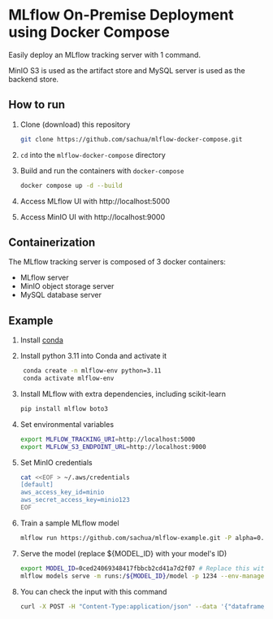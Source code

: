 # MLflow On-Premise Deployment using Docker Compose
Easily deploy an MLflow tracking server with 1 command.

MinIO S3 is used as the artifact store and MySQL server is used as the backend store.

## How to run

1. Clone (download) this repository

    ```bash
    git clone https://github.com/sachua/mlflow-docker-compose.git
    ```

2. `cd` into the `mlflow-docker-compose` directory

3. Build and run the containers with `docker-compose`

    ```bash
    docker compose up -d --build
    ```

4. Access MLflow UI with http://localhost:5000

5. Access MinIO UI with http://localhost:9000

## Containerization

The MLflow tracking server is composed of 3 docker containers:

* MLflow server
* MinIO object storage server
* MySQL database server

## Example

1. Install [conda](https://conda.io/projects/conda/en/latest/user-guide/install/index.html)

2. Install python 3.11 into Conda and activate it

```bash
    conda create -n mlflow-env python=3.11
    conda activate mlflow-env
```

3. Install MLflow with extra dependencies, including scikit-learn

    ```bash
    pip install mlflow boto3
    ```

4. Set environmental variables

    ```bash
    export MLFLOW_TRACKING_URI=http://localhost:5000
    export MLFLOW_S3_ENDPOINT_URL=http://localhost:9000
    ```
5. Set MinIO credentials

    ```bash
    cat <<EOF > ~/.aws/credentials
    [default]
    aws_access_key_id=minio
    aws_secret_access_key=minio123
    EOF
    ```

6. Train a sample MLflow model

    ```bash
    mlflow run https://github.com/sachua/mlflow-example.git -P alpha=0.42
    ```

 7. Serve the model (replace ${MODEL_ID} with your model's ID)
    ```bash
    export MODEL_ID=0ced24069348417fbbcb2cd41a7d2f07 # Replace this with your model's ID
    mlflow models serve -m runs:/${MODEL_ID}/model -p 1234 --env-manager conda
    ```

 8. You can check the input with this command
    ```bash
    curl -X POST -H "Content-Type:application/json" --data '{"dataframe_split":{"columns":["fixed acidity", "volatile acidity", "citric acid", "residual sugar", "chlorides", "free sulfur dioxide", "total sulfur dioxide", "density", "pH", "sulphates", "alcohol"],"data":[[6.2, 0.66, 0.48, 1.2, 0.029, 29, 75, 0.98, 3.33, 0.39, 12.8]]}}' http://127.0.0.1:1234/invocations
    ```
